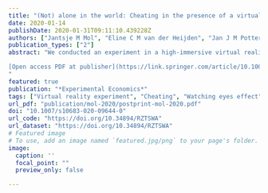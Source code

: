 ```yaml
---
title: "(Not) alone in the world: Cheating in the presence of a virtual observer"
date: 2020-01-14
publishDate: 2020-01-31T09:11:10.439228Z
authors: ["Jantsje M Mol", "Eline C M van der Heijden", "Jan J M Potters"]
publication_types: ["2"]
abstract: "We conducted an experiment in a high-immersive virtual reality environment to study the effect of the presence of a virtual observer on cheating behavior. Par- ticipants were placed in a virtual room and played 30 rounds of a cheating game without a chance of their cheating being detected. We varied whether or not a vir- tual observer (an avatar) was present in the room, and, if so, whether the avatar was actively staring at the decision maker or passively seated in a corner watching his smartphone. Results display significantly less cheating with an active than with a passive avatar, but not less cheating than in a control condition without an avatar. This suggests that an active (virtual) observer can intensify reputational concerns, but that the presence of someone passive and uninterested may actually alleviate such concerns.

[Open access PDF at publisher](https://link.springer.com/article/10.1007/s10683-020-09644-0)
"
featured: true
publication: "*Experimental Economics*"
tags: ["Virtual reality experiment", "Cheating", "Watching eyes effect"]
url_pdf: "publication/mol-2020/postprint-mol-2020.pdf"
doi: "10.1007/s10683-020-09644-0"
url_code: "https://doi.org/10.34894/RZTSWA"
url_dataset: "https://doi.org/10.34894/RZTSWA"
# Featured image
# To use, add an image named `featured.jpg/png` to your page's folder. 
image:
  caption: ''
  focal_point: ""
  preview_only: false

---
```


